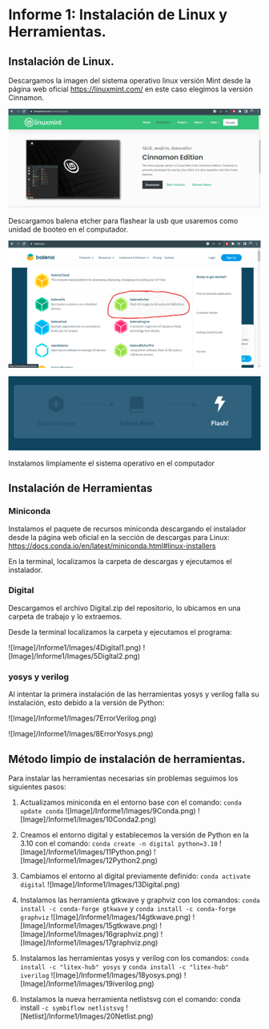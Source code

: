 # Informe 1: Instalación de Linux y Herramientas.

## Instalación de Linux.

Descargamos la imagen del sistema operativo linux versión Mint desde la página web oficial https://linuxmint.com/ en este caso elegimos la versión Cinnamon.

![Image](/Informe1/Images/1Mint.png)

Descargamos balena etcher para flashear la usb que usaremos como unidad de booteo en el computador.

![Image](/Informe1/Images/2BalenaE.png)

![Image](/Informe1/Images/3BalenaFlash.png)

Instalamos limpiamente el sistema operativo en el computador

## Instalación de Herramientas

### Miniconda
Instalamos el paquete de recursos miniconda descargando el instalador desde la página web oficial en la sección de descargas para Linux: https://docs.conda.io/en/latest/miniconda.html#linux-installers

En la terminal, localizamos la carpeta de descargas y ejecutamos el instalador.

### Digital
Descargamos el archivo Digital.zip del repositorio, lo ubicamos en una carpeta de trabajo  y lo extraemos.

Desde la terminal localizamos la carpeta y ejecutamos el programa:

![Image]/Informe1/Images/4Digital1.png)
![Image]/Informe1/Images/5Digital2.png)

### yosys y verilog

Al intentar la primera instalación de las herramientas yosys y verilog falla su instalación, esto debido a la versión de Python:

![Image]/Informe1/Images/7ErrorVerilog.png)

![Image]/Informe1/Images/8ErrorYosys.png)


## Método limpio de instalación de herramientas.

Para instalar las herramientas necesarias sin problemas seguimos los siguientes pasos:

1. Actualizamos miniconda en el entorno base con el comando: `conda update conda`
![Image]/Informe1/Images/9Conda.png)
![Image]/Informe1/Images/10Conda2.png)
2. Creamos el entorno digital y establecemos la versión de Python en la 3.10 con el comando: `conda create -n digital python=3.10`
![Image]/Informe1/Images/11Python.png)
![Image]/Informe1/Images/12Python2.png)
3. Cambiamos el entorno al digital previamente definido: `conda activate digital`
![Image]/Informe1/Images/13Digital.png)

4. Instalamos las herramienta gtkwave y graphviz con los comandos: `conda install -c conda-forge gtkwave` y `conda install -c conda-forge graphviz`
![Image]/Informe1/Images/14gtkwave.png)
![Image]/Informe1/Images/15gtkwave.png)
![Image]/Informe1/Images/16graphviz.png)
![Image]/Informe1/Images/17graphviz.png)
5. Instalamos las herramientas yosys y verilog con los comandos: `conda install -c "litex-hub" yosys` y `conda install -c "litex-hub" iverilog`
![Image]/Informe1/Images/18yosys.png)
![Image]/Informe1/Images/19iverilog.png)
6. Instalamos la nueva herramienta netlistsvg con el comando: conda install `-c symbiflow netlistsvg`
![Netlist]/Informe1/Images/20Netlist.png)